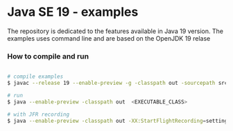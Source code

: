 # Java SE 19 - examples
The repository is dedicated to the features available in Java 19 version. The examples uses command line and are based on the OpenJDK 19 relase


### How to compile and run
```bash

# compile examples
$ javac --release 19 --enable-preview -g -classpath out -sourcepath src -d out  <JEP_FOLDER>/src/*.java

# run
$ java --enable-preview -classpath out  <EXECUTABLE_CLASS>

# with JFR recording
$ java --enable-preview -classpath out -XX:StartFlightRecording=settings=profile,filename=some_recording_file.jfr <EXECUTABLE_CLASS>
```


